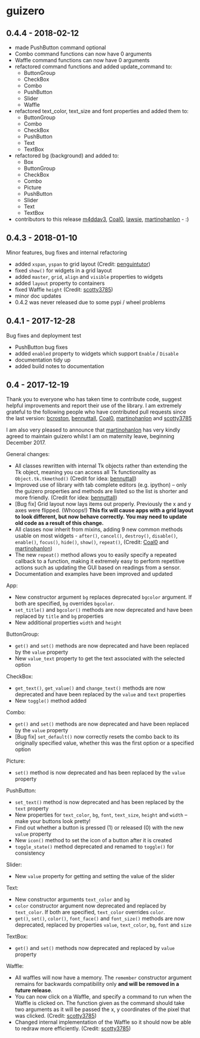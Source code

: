 # guizero

## 0.4.4 - 2018-02-12

- made PushButton command optional
- Combo command functions can now have 0 arguments
- Waffle command functions can now have 0 arguments
- refactored command functions and added update_command to: 
    - ButtonGroup
    - CheckBox
    - Combo
    - PushButton
    - Slider
    - Waffle
- refactored text_color, text_size and font properties and added them to:
    - ButtonGroup
    - Combo
    - CheckBox
    - PushButton
    - Text
    - TextBox
- refactored bg (background) and added to:
    - Box
    - ButtonGroup
    - CheckBox
    - Combo
    - Picture
    - PushButton
    - Slider
    - Text
    - TextBox
 - contributors to this release [m4ddav3](https://github.com/m4ddav3), [Coal0](https://github.com/coal0), [lawsie](https://github.com/lawsie), [martinohanlon](https://github.com/martinohanlon) - :)

## 0.4.3 - 2018-01-10

Minor features, bug fixes and internal refactoring

- added `xspan`, `yspan` to grid layout (Credit: [penguintutor](https://github.com/penguintutor))
- fixed `show()` for widgets in a grid layout
- added `master`, `grid`, `align` and `visible` properties to widgets
- added `layout` property to containers
- fixed Waffle `height` (Credit: [scotty3785](https://github.com/scotty3785))
- minor doc updates
- 0.4.2 was never released due to some pypi / wheel problems

## 0.4.1 - 2017-12-28

Bug fixes and deployment test

- PushButton bug fixes
- added `enabled` property to widgets which support `Enable` / `Disable`
- documentation tidy up
- added build notes to documentation

## 0.4 - 2017-12-19

Thank you to everyone who has taken time to contribute code, suggest helpful improvements and report their use of the library. I am extremely grateful to the following people who have contributed pull requests since the last version:
[bcroston](https://github.com/bcroston), [bennuttall](https://github.com/bennuttall), [Coal0](https://github.com/Coal0),  [martinohanlon](https://github.com/martinohanlon) and  [scotty3785](https://github.com/scotty3785)

I am also very pleased to announce that [martinohanlon](https://github.com/martinohanlon) has very kindly agreed to maintain guizero whilst I am on maternity leave, beginning December 2017.

General changes:

- All classes rewritten with internal Tk objects rather than extending the Tk object, meaning you can access all Tk functionality as `Object.tk.tkmethod()` (Credit for idea: [bennuttall](https://github.com/bennuttall))
- Improved use of library with tab complete editors (e.g. ipython) – only the guizero properties and methods are listed so the list is shorter and more friendly. (Credit for idea: [bennuttall](https://github.com/bennuttall))
- [Bug fix] Grid layout now lays items out properly. Previously the x and y axes were flipped. (Whoops!) **This fix will cause apps with a grid layout to look different, but now behave correctly. You may need to update old code as a result of this change.**
- All classes now inherit from mixins, adding 9 new common methods usable on most widgets - `after()`, `cancel()`, `destroy()`, `disable()`, `enable()`, `focus()`, `hide()`, `show()`, `repeat()`,  (Credit: [Coal0](https://github.com/Coal0) and [martinohanlon](https://github.com/martinohanlon))
- The new `repeat()` method allows you to easily specify a repeated callback to a function, making it extremely easy to perform repetitive actions such as updating the GUI based on readings from a sensor.
- Documentation and examples have been improved and updated

App:

- New constructor argument `bg` replaces deprecated `bgcolor` argument. If both are specified, `bg` overrides `bgcolor`.
- `set_title()` and `bgcolor()` methods are now deprecated and have been replaced by `title` and `bg` properties
- New additional properties `width` and `height`

ButtonGroup:

- `get()` and `set()` methods are now deprecated and have been replaced by the `value` property
- New `value_text` property to get the text associated with the selected option

CheckBox:

- `get_text()`, `get_value()` and `change_text()` methods are now deprecated and have been replaced by the `value` and `text` properties
- New `toggle()` method added

Combo:

- `get()` and `set()` methods are now deprecated and have been replaced by the `value` property
- [Bug fix] `set_default()` now correctly resets the combo back to its originally specified value, whether this was the first option or a specified option

Picture:

- `set()` method is now deprecated and has been replaced by the `value` property

PushButton:

- `set_text()` method is now deprecated and has been replaced by the `text` property
- New properties for `text_color`, `bg`, `font`, `text_size`, `height` and `width` – make your buttons look pretty!
- Find out whether a button is pressed (1) or released (0) with the new `value` property
- New `icon()` method to set the icon of a button after it is created
- `toggle_state()` method deprecated and renamed to `toggle()` for consistency

Slider:

- New `value` property for getting and setting the value of the slider

Text:

- New constructor arguments `text_color` and `bg`
- `color` constructor argument now deprecated and replaced by `text_color`. If both are specified, `text_color` overrides `color`.
- `get()`, `set()`, `color()`, `font_face()` and `font_size()` methods are now deprecated, replaced by properties `value`, `text_color`, `bg`, `font` and `size`

TextBox:

- `get()` and `set()` methods now deprecated and replaced by `value` property

Waffle:

- All waffles will now have a memory. The `remember` constructor argument remains for backwards compatibility only **and will be removed in a future release**.
- You can now click on a Waffle, and specify a command to run when the Waffle is clicked on. The function given as the command should take two arguments as it will be passed the x, y coordinates of the pixel that was clicked. (Credit: [scotty3785](https://github.com/scotty3785))
- Changed internal implementation of the Waffle so it should now be able to redraw more efficiently. (Credit: [scotty3785](https://github.com/scotty3785))

